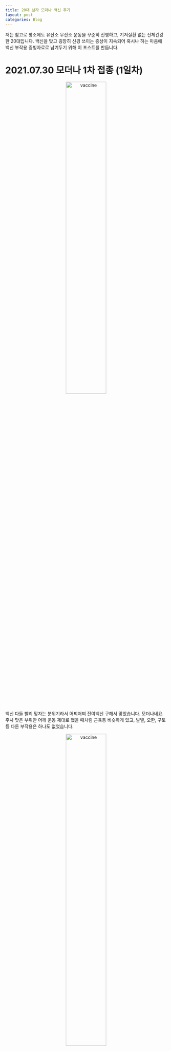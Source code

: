 ```yaml
---
title: 20대 남자 모더나 백신 후기
layout: post
categories: Blog
---
```


저는 참고로 평소에도 유산소 무산소 운동을 꾸준히 진행하고, 기저질환 없는 신체건강한 20대입니다. 백신을 맞고 굉장히 신경 쓰이는 증상이 지속되어 혹시나 하는 마음에 백신 부작용 증빙자료로 남겨두기 위해 이 포스트를 만듭니다.

# 2021.07.30 모더나 1차 접종 (1일차)

<p align="center">
    <img src = "https://user-images.githubusercontent.com/45442859/128324651-ee53e7e1-b7d1-45ca-8ab7-5701ea893dd3.jpg" alt = "vaccine" width = "50%" height = "50%"/>
</p>

백신 다들 빨리 맞자는 분위기라서 어찌저찌 잔여백신 구해서 맞았습니다. 모더나네요. 주사 맞은 부위만 어깨 운동 제대로 했을 때처럼 근육통 비슷하게 있고, 발열, 오한,
구토 등 다른 부작용은 하나도 없었습니다. 

<p align="center">
    <img src = "https://user-images.githubusercontent.com/45442859/128324660-fedc5945-de3b-45d1-b7e3-f57ad753cb70.jpg" alt = "vaccine" width = "50%" height = "50%"/>
</p>

# 2021.08.02 부작용 (3일차)

* 발열증상 없음
* 가슴 답답함 지속

주말에도 어깨 근육통이 가시질 않아서 운동 안하고 푹 쉬었습니다. 근데 월요일이 되고 출근 하자마자 일이 터지네요. 
컴퓨터 앞에 딱 앉으니까 가슴 답답함 때문에 숨 쉬기가 어려운 게 느껴졌습니다. 그래서 정말 큰일 났구나 하고, 바로 근처 내과로 갔죠.
엑스레이 찍고, 심전도도 해봤는데, 별 이상 없답니다. 그래서 일단 기분탓인갑다 하고 다시 일하러 갔습니다.
근데 가슴 답답한 건 없어지질 않네요.

# 2021.08.03 심장 초음파 (4일차)

* 발열증상 없음
* 가슴 답답함 지속

가슴 답답한 건 여전합니다. 문제는 조금만 격하게 움직여서 심장 뛰는 게 빨라지면 호흡이 힘들어진다는 걸 인지했습니다. 그래서 또 병원으로 갑니다.
초음파는 비싸다고 하셔서 정말 문제가 있을 때 찍어보자 하셨는데, 비싼거고 나발이고 일단 살아야 되지 않겠습니까. 
다행히 학교에서 70퍼센트까지는 비용 부담을 해준다고 해서 초음파도 찍고, 혈액검사도 진행했습니다. 결과는 다음날 아침에 알려준다네요.
아직까진 발열, 오한 등의 증상은 없고, 가슴이 찝찝하게 불편합니다.

# 2021.08.04 검사 결과 (5일차)

* 발열증상 없음
* 가슴 답답함 지속

검사 결과는 역시 이상 없답니다. 이게 더 사람 미치게 합니다. 분명 증상이 있는데, 검사는 문제가 없답니다. 
심리적 문제가 아닐까 싶어서 최대한 마음을 편하게 먹어봅니다. 증상이 좀 완화되는 것 같긴 합니다.
무서워서 네이버 검색을 좀 해보니 저랑 비슷한 증상을 겪고 계신 분들이 꽤 있더군요. 

링크: [백신 이상 증상](https://blog.naver.com/wls0474/222416964422)

# 2021.08.05 (6일차)

* 발열증상 없음
* 가슴 답답함 지속

뭐 어제보단 나은 거 같긴 한데, 여전히 신경 쓰입니다. 근데 2차는 아마 안 맞을거 같습니다. 백신 맞았다가 정신건강, 몸건강 다 잃게 생겼습니다. 
이번주는 운동 쉬면서 휴식 취하고 다음주에도 이런 증상이 계속 되면 큰 병원으로 가볼까합니다.

# 2021.08.06 (7일차)

* 발열증상 없음
* 가슴 답답함 지속

여전히 심장 부위가 콕콕 찌르는 듯한 느낌과 흉부 압박감 지속. 근데 일상생활에 문제 있을 정도는 아닌데 나한테 중요한건 운동을 할 수 있느냐 없느냐의 문제.
혹시 몰라 덱시부프로펜 계열 진통제를 복용했는데, 별 효과는 없음. 다음주 월요일 유성 선병원 예약했고, 오늘 원래 다니던 내과에 검사결과랑 소견서 떼러 일찍 퇴근 후 휴식 예정. 

# 2021.08.07 (8일차)

* 발열증상 없음
* 가슴 답답함 지속

여전히 심장 부위가 콕콕 찌르는 듯한 느낌과 흉부 압박감 지속. 확실히 왼쪽으로 돌아 누웠을 때 예전에는 못 느끼던 압박감이 심해진 것 같긴 함. 그리고 심장 부위
등 근육 쪽에 근육통 비슷한 통증이 느껴짐. 살살 운동을 해보면 괜찮지 않을까 싶어서 테니스를 쳤는데, 증상 완화 같은 건 없음. 다행인건 심박수가 140 정도까지 올라도 
통증이 심해진다거나 하는 증상은 없어서 월요일에 병원 갔다가 괜찮으면 웨이트 트레이닝 말고 가벼운 운동은 시작할 예정.

# 2021.08.08 (9일차)

* 발열증상 없음
* 가슴 답답함 지속

여전히 심장 부위가 콕콕 찌르는 듯한 느낌과 흉부 압박감 지속. 내일 큰 병원을 가서 의사 선생님을 만나 본다고 해서 원인을 찾을 수 있을 것 같진 않다. 어디에 확실하게 문제라도 있으면
약이라도 처방해달라 할텐데 검사 결과는 다 정상이라고 하니 더 답답할 뿐.

# 2021.08.09 (10일차)

* 발열증상 없음
* 가슴 답답함 지속

여전히 심장 부위가 콕콕 찌르는 듯한 느낌과 흉부 압박감 지속. 큰 병원 와서 심전도랑 엑스레이 다시 했다. 전 병원에서 받았던 초음파 검사 결과, 혈액검사 결과 모두 정상이라
일단 증상 완화를 위해 약을 처방해주셨다. 대충 보니까 해열제, 소염 계열 진통제, 위산 분비 억제제인데, 네이버에서 추천해준 약 구성이랑 똑같다. 흠... 3일 먹어보라는데 이거 먹어도 똑같을거 같은데... 

2차 접종 해도 되냐고 물어보니까 검사결과는 문제 없어서 맞아도 될 것 같단다. 물론 검사 결과 밖에 신뢰할만한 지표가 없긴 한데 만나는 의사마다 저러면 환자인 내 입장은 속 터진다... 난 분명 증상이 있는데. 약 먹고 제발 증상 없어졌으면 좋겠다.

인터넷 검색 해보니까 나만 이런건 아닌거 같은데, 검사 결과는 이상 없다고 부작용 인정은 안해주면서 그냥 백신 맞으라고 하면... 일단 주변 사람들한테는 신중하게 고민하고 결정하라고 했다.

# 2021.08.10 (11일차)

* 발열증상 없음
* 가슴 답답함 지속

흉부 압박감 보다는 이제 간헐적으로 콕콕 찌르는 통증이 생겼다. 일상 생활에는 정말 지장 없을 것 같은데, 문제는 운동을 언제 다시 할 수 있느냐이다. 요즘 운동을 못해서 그런지
몸도 푹푹 처지고, 체력도 떨어진 것 같다. 증상이 아예 없어질 때까진 운동을 안 하려고 하는데... 너무 답답... 내 통증과는 별개로 모더나 수급에 차질이 생겨서 2차 접종이 2주 밀렸다.
애초에 지난 몇 달 동안 수급에 문제 없다고 언론에서 떠들 때부터 안 믿었는데, 역시 빈 수레가 요란하다. 

(추가) 밤에 갑자기 왼쪽 팔 저림 증상도 추가. 전체적으로 저린 게 아니라 새끼 손가락 부근 손바닥이 저리더니 시간이 지나도 잘 회복이 안 되는 것 같다. 그리고 갑자기 등 통증도 생겼다.

# 2021.08.11 (12일차)

* 발열증상 없음
* 가슴 답답함 지속

흉부 압박감 보단 심장 쪽 콕콕 찌르는 증상이다. 아침에 일어나기가 너무 힘들고, 밤에 통증이 더 심해지는 것 같다. 흉부 압박감 보다는 이제 간헐적으로 콕콕 찌르는 통증이 생겼다. 내일 아침이면 받아온
약 다 먹는데, 증상 호전 되는 건 없는 것 같다. 이제 심장 쪽 문제가 아닐 것 같다는 합리적인 의심이 생기는 중... 순환기내과를 가봐야되나...

# 2021.08.12 (13일차)

* 발열증상 없음
* 가슴 답답함 지속

어제랑 비슷하다. 모르겠다 이제. 그냥 운동 할란다. 운동 뒤에 후기 작성해야지.

(운동 뒤 후기) 별 문제 없다. 숨이 차지도 않고 심장이 특별하게 더 빨리 뛴다는 건 못 느낀 것 같다.
유산소도 한 번 해봐야겠다.

# 2021.08.16 (17일차)

아직 증상이 완전히 없어진건 아니지만 가슴 최대한 펴고 숨을 있는 힘껏 들이마시는 게 아니면 통증이 느껴지진 않는다. 심장 문제는 아닌거 같고, 폐 문제였던 거 같은데,
이참에 그냥 건강검진을 한번 받아 봐야겠다.

이 포스팅은 여기서 마무리.